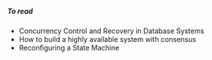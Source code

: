 ##### To read

* Concurrency Control and Recovery in Database Systems
* How to build a highly available system with consensus
* Reconfiguring a State Machine
